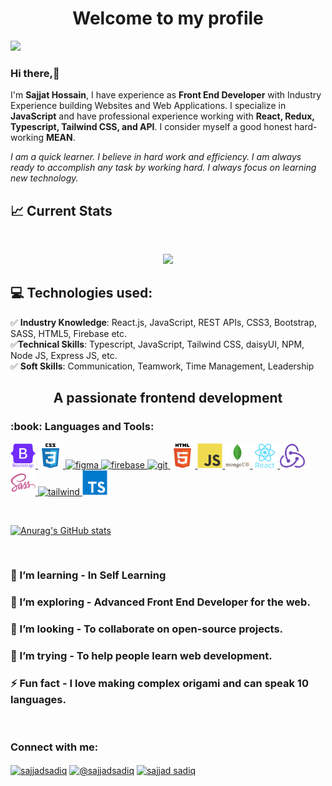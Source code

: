 

###  <h1 align="center" >Welcome to my profile</h1>
<img src="https://i.ibb.co/tJc1n8T/1666174662118.jpg" />



### Hi there,👋

I'm **Sajjat Hossain**, I have experience as **Front End Developer** with Industry Experience building Websites and Web Applications. I specialize in **JavaScript** and have professional experience working with **React, Redux, Typescript, Tailwind CSS, and API**. I consider myself a good honest hard-working **MEAN**. 
 
 
*I am a quick learner. I believe in hard work and efficiency. I am always ready to accomplish any task by working hard. I always focus on learning new technology.*

## :chart_with_upwards_trend: Current Stats

<br />
<p align="center">
  <img width="60%" src="https://github-readme-streak-stats.herokuapp.com?user=sajjathossainbd&theme=react&hide_border=true&background=0D1117&stroke=0D1117&fire=FF1CF7&sideLabels=00F0FF&currStreakNum=FF1CF7&ring=FF1CF7&currStreakLabel=FF1CF7&sideNums=00F0FF" />
</p>

## :computer: Technologies used:


✅ **Industry Knowledge**: React.js, JavaScript, REST APIs, CSS3, Bootstrap, SASS, HTML5, Firebase etc. <br/>
✅**Technical Skills**: Typescript, JavaScript, Tailwind CSS, daisyUI, NPM, Node JS, Express JS, etc. <br/>
✅ **Soft Skills**: Communication, Teamwork, Time Management, Leadership <br/>

<h2 align="center">A passionate frontend development</h2>

</p>
<h3 align="left">:book: Languages and Tools:</h3>

<p align="left"> <a href="https://getbootstrap.com" target="_blank" rel="no-referrer"> 
 <img src="https://raw.githubusercontent.com/devicons/devicon/master/icons/bootstrap/bootstrap-plain-wordmark.svg" alt="bootstrap" width="40" height="40"/> </a> <a href="https://www.w3schools.com/css/" target="_blank" rel="noreferrer"> 
 <img src="https://raw.githubusercontent.com/devicons/devicon/master/icons/css3/css3-original-wordmark.svg" alt="css3" width="40" height="40"/> </a> <a href="https://www.figma.com/" target="_blank" rel="noreferrer"> 
 <img src="https://www.vectorlogo.zone/logos/figma/figma-icon.svg" alt="figma" width="40" height="40"/> </a> <a href="https://firebase.google.com/" target="_blank" rel="noreferrer"> 
 <img src="https://www.vectorlogo.zone/logos/firebase/firebase-icon.svg" alt="firebase" width="40" height="40"/> </a> <a href="https://git-scm.com/" target="_blank" rel="noreferrer"> 
 <img src="https://www.vectorlogo.zone/logos/git-scm/git-scm-icon.svg" alt="git" width="40" height="40"/> </a> <a href="https://www.w3.org/html/" target="_blank" rel="noreferrer"> 
 <img src="https://raw.githubusercontent.com/devicons/devicon/master/icons/html5/html5-original-wordmark.svg" alt="html5" width="40" height="40"/> </a> <a href="https://developer.mozilla.org/en-US/docs/Web/JavaScript" target="_blank" rel="noreferrer"> 
 <img src="https://raw.githubusercontent.com/devicons/devicon/master/icons/javascript/javascript-original.svg" alt="javascript" width="40" height="40"/> </a> <a href="https://www.mongodb.com/" target="_blank" rel="noreferrer"> 
 <img src="https://raw.githubusercontent.com/devicons/devicon/master/icons/mongodb/mongodb-original-wordmark.svg" alt="mongodb" width="40" height="40"/> </a> <a href="https://reactjs.org/" target="_blank" rel="noreferrer"> 
 <img src="https://raw.githubusercontent.com/devicons/devicon/master/icons/react/react-original-wordmark.svg" alt="react" width="40" height="40"/> </a> <a href="https://redux.js.org" target="_blank" rel="noreferrer"> 
 <img src="https://raw.githubusercontent.com/devicons/devicon/master/icons/redux/redux-original.svg" alt="redux" width="40" height="40"/> </a> <a href="https://sass-lang.com" target="_blank" rel="noreferrer"> <img src="https://raw.githubusercontent.com/devicons/devicon/master/icons/sass/sass-original.svg" alt="sass" width="40" height="40"/> </a> <a href="https://tailwindcss.com/" target="_blank" rel="noreferrer"> <img src="https://www.vectorlogo.zone/logos/tailwindcss/tailwindcss-icon.svg" alt="tailwind" width="40" height="40"/> </a> <a href="https://www.typescriptlang.org/" target="_blank" rel="noreferrer"> <img src="https://raw.githubusercontent.com/devicons/devicon/master/icons/typescript/typescript-original.svg" alt="typescript" width="40" height="40"/> </a> </p>

<br />

[![Anurag's GitHub stats](https://github-readme-stats.vercel.app/api?username=sajjathossainbd)](https://github.com/anuraghazra/github-readme-stats)

<br/>


### 🔭 I’m learning - In Self Learning
### 🌱 I’m exploring - Advanced Front End Developer for the web. 
### 👯 I’m looking - To collaborate on open-source projects. 
### 🤔 I’m trying - To help people learn web development. 
### ⚡ Fun fact - I love making complex origami and can speak 10 languages.

<br/>

<h3 align="left">Connect with me:</h3>
<p align="left">
<a href="https://linkedin.com/in/sajjathossainbd" target="blank"><img align="center" src="https://raw.githubusercontent.com/rahuldkjain/github-profile-readme-generator/master/src/images/icons/Social/linked-in-alt.svg" alt="sajjadsadiq" height="30" width="40" /></a>
<a href="https://medium.com/@sajjadsadiq" target="blank"><img align="center" src="https://raw.githubusercontent.com/rahuldkjain/github-profile-readme-generator/master/src/images/icons/Social/medium.svg" alt="@sajjadsadiq" height="30" width="40" /></a>
<a href="https://www.youtube.com/c/sajjad sadiq" target="blank"><img align="center" src="https://raw.githubusercontent.com/rahuldkjain/github-profile-readme-generator/master/src/images/icons/Social/youtube.svg" alt="sajjad sadiq" height="30" width="40" /></a>
</p>

<br />


